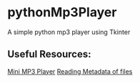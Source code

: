 # pythonMp3Player
A simple python mp3 player using Tkinter

## Useful Resources:
[Mini MP3 Player](https://www.youtube.com/watch?v=lxbfPMTv_eA)
[Reading Metadata of files](https://www.geeksforgeeks.org/access-metadata-of-various-audio-and-video-file-formats-using-python-tinytag-library/)
